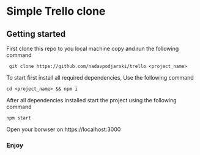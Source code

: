 # Simple Trello clone

## Getting started

First clone this repo to you local machine copy and run the following command

` git clone https://github.com/nadavpodjarski/trello <project_name>`

To start first install all required dependencies, Use the following command

`cd <project_name> && npm i`

After all dependencies installed start the project using the following command

`npm start`

Open your borwser on https://localhost:3000

### Enjoy
